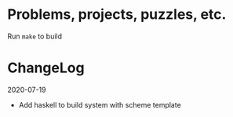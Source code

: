 # Problems, projects, puzzles, etc.

Run ```make``` to build

# ChangeLog

2020-07-19
- Add haskell to build system with scheme template
